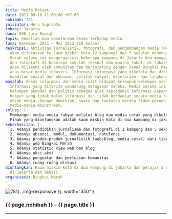 ```yaml
---
title: Media Rakyat
date: 2011-09-16 11:08:00 +07:00
nohibah: 781
inisiator: Heru Suprapto
lokasi: Jakarta
dana: 800 Juta Rupiah
topik: Keadilan dan kesetaraan akses terhadap media
lama: November 2011 – Mei 2012 (18 bulan)
deskripsi: Aktivitas jurnalistik, fotografi, dan pengembangan media (web, blog, cetak)
  akan difokuskan ke kaum miskin kota (2 kampung) dan 5 sekolah menengah. Bingkai
  Merah selama ini mengorganisir beberapa kampung di Jakarta dan mengajar jurnalistik
  dan fotografi di beberapa sekolah (ekskul dan muatan lokal) di Jakarta. Semua media
  akan dilakoni oleh komunitas dan berjejaring dengan kanal Bingkai Merah untuk mengimbangi
  arus besar media industri. Informasi-informasi yang dikelola dan dikeluarkan berperspektif
  keadilan sosial dan ekonomi, politik rakyat, kesetaraan, dan lingkungan.
masalah: Akses informasi dan media sulit didapat kelompok-kelompok marjinal. Akibatnya,
  informasi yang diterima cenderung merugikan mereka. Media selama ini dimiliki oleh
  kelompok pemodal dan politis sebagai alat reproduksi informasi kepentingan mereka.
  Rakyat yang tidak melek informasi dan tidak berdaulat secara media hanya menjadi
  objek media. Dengan demikian, suara dan tuntutan mereka tidak pernah terakomodir
  media-media mainstream.
solusi: |-
  Membangun media-media rakyat melalui blog dan media cetak yang dikelola oleh rakyat/target.
  Pihak yang diuntungkan adalah kaum miskin kota di dua kampung di jakarta dan pelajar 5 sekolah menengah di Jakarta dan Bekasi.
keberhasilan: |-
  1. Adanya pendidikan jurnalisme dan fotografi di 2 kampung dan 5 sekolah menengah
  2. Adanya absensi, modul, dokumentasi, notulensi
  3. Adanya produk-produk jurnalistik (web/blog, media cetak) dari tiap komunitas.
  4. Adanya web Bingkai Merah
  5. Adanya statistic view web dan blog
  6. Adanya aksi-aksi
  7. Adanya penguatan dan perluasan komunitas
  8. Adanya ruang-ruang diskusi
diuntungkan: Kaum miskin kota di dua kampung di jakarta dan pelajar 5 sekolah menengah
  di Jakarta dan Bekasi.
organisasi: Bingkai Merah
---
```


![781](/static/img/hibahcmb/781.png){: .img-responsive }{: width="350" }

### {{ page.nohibah }} - {{ page.title }}

---
